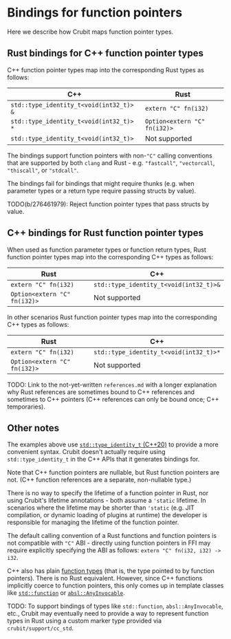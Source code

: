 # Bindings for function pointers

Here we describe how Crubit maps function pointer types.

## Rust bindings for C++ function pointer types

C++ function pointer types map into the corresponding Rust types as follows:

C++                                     | Rust
--------------------------------------- | ----------------------------
`std::type_identity_t<void(int32_t)> &` | `extern "C" fn(i32)`
`std::type_identity_t<void(int32_t)> *` | `Option<extern "C" fn(i32)>`
`std::type_identity_t<void(int32_t)>`   | Not supported

The bindings support function pointers with non-`"C"` calling conventions that
are supported by both `clang` and Rust - e.g. `"fastcall"`, `"vectorcall`,
`"thiscall"`, or `"stdcall"`.

The bindings fail for bindings that might require thunks (e.g. when parameter
types or a return type require passing structs by value).

TODO(b/276461979): Reject function pointer types that pass structs by value.

## C++ bindings for Rust function pointer types

When used as function parameter types or function return types, Rust function
pointer types map into the corresponding C++ types as follows:

Rust                         | C++
---------------------------- | --------------------------------------
`extern "C" fn(i32)`         | `std::type_identity_t<void(int32_t)>&`
`Option<extern "C" fn(i32)>` | Not supported

In other scenarios Rust function pointer types map into the corresponding C++
types as follows:

Rust                         | C++
---------------------------- | --------------------------------------
`extern "C" fn(i32)`         | `std::type_identity_t<void(int32_t)>*`
`Option<extern "C" fn(i32)>` | Not supported

TODO: Link to the not-yet-written `references.md` with a longer explanation why
Rust references are sometimes bound to C++ references and sometimes to C++
pointers (C++ references can only be bound once; C++ temporaries).

## Other notes

The examples above use
[`std::type_identity_t` (C++20)](https://en.cppreference.com/w/cpp/types/type_identity)
to provide a more convenient syntax. Crubit doesn't actually require using
`std::type_identity_t` in the C++ APIs that it generates bindings for.

Note that C++ function pointers are nullable, but Rust function pointers are
not. (C++ function references are a separate, non-nullable type.)

There is no way to specify the lifetime of a function pointer in Rust, nor using
Crubit's lifetime annotations - both assume a `'static` lifetime. In scenarios
where the lifetime may be shorter than `'static` (e.g. JIT compilation, or
dynamic loading of plugins at runtime) the developer is responsible for managing
the lifetime of the function pointer.

The default calling convention of a Rust functions and function pointers is not
compatible with `"C"` ABI - directly using function pointers in FFI may require
explicitly specifying the ABI as follows: `extern "C" fn(i32, i32) -> i32`.

C++ also has plain
[function types](https://en.cppreference.com/w/cpp/types/is_function) (that is,
the type pointed to by function pointers). There is no Rust equivalent. However,
since C++ functions implicitly coerce to function pointers, this only comes up
in template classes like
[`std::function`](https://en.cppreference.com/w/cpp/utility/functional/function)
or
[`absl::AnyInvocable`](https://github.com/abseil/abseil-cpp/blob/master/absl/functional/any_invocable.h).

TODO: To support bindings of types like `std::function`, `absl::AnyInvocable`,
etc., Crubit may eventually need to provide a way to represent function types in
Rust using a custom marker type provided via `crubit/support/cc_std`.
